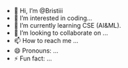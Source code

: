 - 👋 Hi, I’m @Bristiii
- 👀 I’m interested in coding...
- 🌱 I’m currently learning CSE (AI&ML).
- 💞️ I’m looking to collaborate on ...
- 📫 How to reach me ...
- 😄 Pronouns: ...
- ⚡ Fun fact: ...

<!---
Bristiii/Bristiii is a ✨ special ✨ repository because its `README.md` (this file) appears on your GitHub profile.
You can click the Preview link to take a look at your changes.
--->
